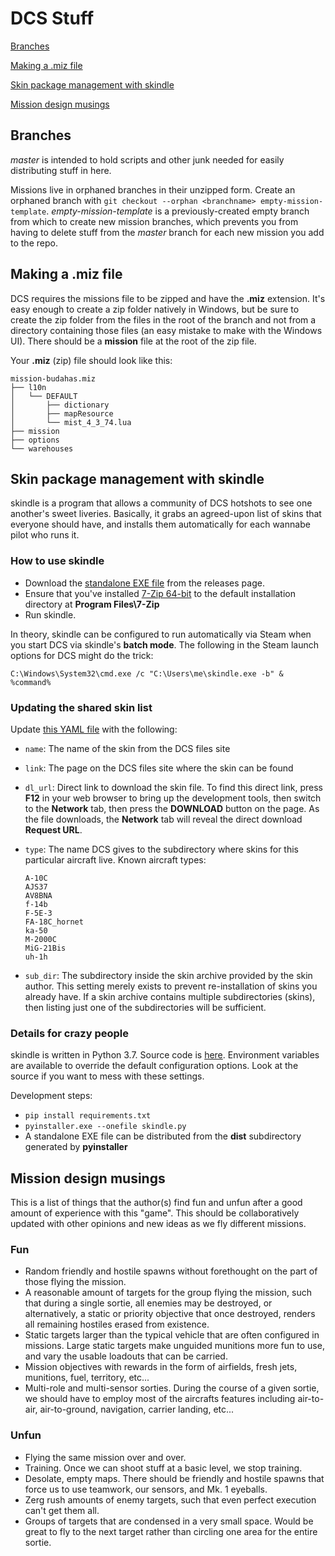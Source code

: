 # DCS Stuff

[Branches](#branches)

[Making a .miz file](#making-a-miz-file)

[Skin package management with skindle](#skin-package-management-with-skindle)

[Mission design musings](#mission-design-musings)

## Branches

*master* is intended to hold scripts and other junk needed for easily distributing stuff in here.

Missions live in orphaned branches in their unzipped form. Create an orphaned branch with
`git checkout --orphan <branchname> empty-mission-template`. *empty-mission-template* is a 
previously-created empty branch from which to create new mission branches, which prevents 
you from having to delete stuff from the *master* branch for each new mission you add to the repo.

## Making a .miz file

DCS requires the missions file to be zipped and have the **.miz** extension. It's easy enough to
create a zip folder natively in Windows, but be sure to create the zip folder from the files in
the root of the branch and not from a directory containing those files (an easy mistake to make
with the Windows UI). There should be a **mission** file at the root of the zip file.

Your **.miz** (zip) file should look like this:
```
mission-budahas.miz
├── l10n
│   └── DEFAULT
│       ├── dictionary
│       ├── mapResource
│       └── mist_4_3_74.lua
├── mission
├── options
└── warehouses
```

## Skin package management with skindle

skindle is a program that allows a community of DCS hotshots to see one
another's sweet liveries.  Basically, it grabs an agreed-upon list of skins
that everyone should have, and installs them automatically for each wannabe
pilot who runs it.

### How to use skindle

* Download the [standalone EXE file](https://github.com/DontCamp/dcs/releases)
  from the releases page.
* Ensure that you've installed [7-Zip 64-bit](https://7-zip.org/) to the
  default installation directory at **Program Files\7-Zip**
* Run skindle.

In theory, skindle can be configured to run automatically via Steam when you
start DCS via skindle's **batch mode**. The following in the Steam launch
options for DCS might do the trick:

```C:\Windows\System32\cmd.exe /c "C:\Users\me\skindle.exe -b" & %command%```

### Updating the shared skin list

Update [this YAML
file](https://github.com/DontCamp/dcs/blob/master/configs/skins.yml) with the
following:

* `name`: The name of the skin from the DCS files site
* `link`: The page on the DCS files site where the skin can be found
* `dl_url`: Direct link to download the skin file.  To find this direct link,
   press **F12** in your web browser to bring up the development tools, then
   switch to the **Network** tab, then press the **DOWNLOAD** button on the page.
   As the file downloads, the **Network** tab will reveal the direct download
   **Request URL**.
* `type`: The name DCS gives to the subdirectory where skins for this
   particular aircraft live.  Known aircraft types:
   
   ```
   A-10C
   AJS37
   AV8BNA
   f-14b
   F-5E-3
   FA-18C_hornet
   ka-50
   M-2000C
   MiG-21Bis
   uh-1h
   ```
   
* `sub_dir`: The subdirectory inside the skin archive provided by the skin
   author. This setting merely exists to prevent re-installation of skins you
   already have.  If a skin archive contains multiple subdirectories (skins), then
   listing just one of the subdirectories will be sufficient.

### Details for crazy people

skindle is written in Python 3.7.  Source code is
[here](https://github.com/DontCamp/dcs/tree/master/scripts/skindle).
Environment variables are available to override the default configuration
options.  Look at the source if you want to mess with these settings.

Development steps:

* ```pip install requirements.txt```
* ```pyinstaller.exe --onefile skindle.py```
* A standalone EXE file can be distributed from the **dist** subdirectory
  generated by **pyinstaller**

## Mission design musings

This is a list of things that the author(s) find fun and unfun after a good amount of experience with this "game".  This should be collaboratively updated with other opinions and new ideas as we fly different missions.

### Fun

* Random friendly and hostile spawns without forethought on the part of those flying the mission.
* A reasonable amount of targets for the group flying the mission, such that during a single sortie, all enemies may be destroyed, or alternatively, a static or priority objective that once destroyed, renders all remaining hostiles erased from existence.
* Static targets larger than the typical vehicle that are often configured in missions.  Large static targets make unguided munitions more fun to use, and vary the usable loadouts that can be carried.
* Mission objectives with rewards in the form of airfields, fresh jets, munitions, fuel, territory, etc...
* Multi-role and multi-sensor sorties.  During the course of a given sortie, we should have to employ most of the aircrafts features including air-to-air, air-to-ground, navigation, carrier landing, etc...

### Unfun
* Flying the same mission over and over.
* Training.  Once we can shoot stuff at a basic level, we stop training.
* Desolate, empty maps.  There should be friendly and hostile spawns that force us to use teamwork, our sensors, and Mk. 1 eyeballs.
* Zerg rush amounts of enemy targets, such that even perfect execution can't get them all.
* Groups of targets that are condensed in a very small space. Would be great to fly to the next target rather than circling one area for the entire sortie.
